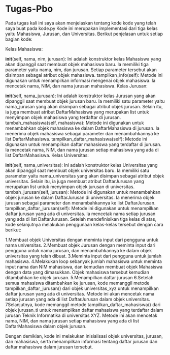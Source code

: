 # Tugas-Pbo

Pada tugas kali ini saya akan menjelaskan tentang kode kode yang telah saya buat pada kode.py
Kode ini merupakan implementasi dari tiga kelas yaitu Mahasiswa, Jurusan, dan Universitas. Berikut penjelasan untuk setiap bagian kode:

Kelas Mahasiswa:

__init__(self, nama, nim, jurusan): Ini adalah konstruktor kelas Mahasiswa yang akan dipanggil saat membuat objek mahasiswa baru. Ia memiliki tiga parameter yaitu nama, nim, dan jurusan. Setiap parameter tersebut akan disimpan sebagai atribut objek mahasiswa.
tampilkan_info(self): Metode ini digunakan untuk menampilkan informasi mengenai objek mahasiswa. Ia mencetak nama, NIM, dan nama jurusan mahasiswa.
Kelas Jurusan:

__init__(self, nama_jurusan): Ini adalah konstruktor kelas Jurusan yang akan dipanggil saat membuat objek jurusan baru. Ia memiliki satu parameter yaitu nama_jurusan yang akan disimpan sebagai atribut objek jurusan. Selain itu, ia juga membuat atribut DaftarMahasiswa yang merupakan list untuk menyimpan objek mahasiswa yang terdaftar di jurusan.
tambah_mahasiswa(self, mahasiswa): Metode ini digunakan untuk menambahkan objek mahasiswa ke dalam DaftarMahasiswa di jurusan. Ia menerima objek mahasiswa sebagai parameter dan menambahkannya ke list DaftarMahasiswa.
tampilkan_daftar_mahasiswa(self): Metode ini digunakan untuk menampilkan daftar mahasiswa yang terdaftar di jurusan. Ia mencetak nama, NIM, dan nama jurusan setiap mahasiswa yang ada di list DaftarMahasiswa.
Kelas Universitas:

__init__(self, nama_universitas): Ini adalah konstruktor kelas Universitas yang akan dipanggil saat membuat objek universitas baru. Ia memiliki satu parameter yaitu nama_universitas yang akan disimpan sebagai atribut objek universitas. Selain itu, ia juga membuat atribut DaftarJurusan yang merupakan list untuk menyimpan objek jurusan di universitas.
tambah_jurusan(self, jurusan): Metode ini digunakan untuk menambahkan objek jurusan ke dalam DaftarJurusan di universitas. Ia menerima objek jurusan sebagai parameter dan menambahkannya ke list DaftarJurusan.
tampilkan_daftar_jurusan(self): Metode ini digunakan untuk menampilkan daftar jurusan yang ada di universitas. Ia mencetak nama setiap jurusan yang ada di list DaftarJurusan.
Setelah mendefinisikan tiga kelas di atas, kode selanjutnya melakukan penggunaan kelas-kelas tersebut dengan cara berikut:

1.Membuat objek Universitas dengan meminta input dari pengguna untuk nama universitas.
2.Membuat objek Jurusan dengan meminta input dari pengguna untuk nama jurusan, dan menambahkannya ke dalam objek universitas yang telah dibuat.
3.Meminta input dari pengguna untuk jumlah mahasiswa.
4.Melakukan loop sebanyak jumlah mahasiswa untuk meminta input nama dan NIM mahasiswa, dan kemudian membuat objek Mahasiswa dengan data yang dimasukkan. Objek mahasiswa tersebut kemudian ditambahkan ke objek jurusan.
5.Menampilkan daftar jurusan
6.Setelah semua mahasiswa ditambahkan ke jurusan, kode memanggil metode tampilkan_daftar_jurusan() dari objek universitas_xyz untuk menampilkan daftar jurusan yang ada di universitas. Metode ini akan mencetak nama setiap jurusan yang ada di list DaftarJurusan dalam objek universitas.
7Selanjutnya, kode memanggil metode tampilkan_daftar_mahasiswa() dari objek jurusan_ti untuk menampilkan daftar mahasiswa yang terdaftar dalam jurusan Teknik Informatika di universitas XYZ. Metode ini akan mencetak nama, NIM, dan nama jurusan setiap mahasiswa yang ada di list DaftarMahasiswa dalam objek jurusan.

Dengan demikian, kode ini melakukan inisialisasi objek universitas, jurusan, dan mahasiswa, serta menampilkan informasi tentang daftar jurusan dan daftar mahasiswa dalam jurusan tersebut.
